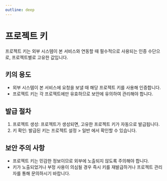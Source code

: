 ```yaml
---
outline: deep
---
```


# 프로젝트 키
프로젝트 키는 외부 시스템이 본 서비스와 연동할 때 필수적으로 사용되는 인증 수단으로, 프로젝트별로 고유한 값입니다.

## 키의 용도
- 외부 시스템이 본 서비스에 요청을 보낼 때 해당 프로젝트 키를 사용해 인증합니다.
- 프로젝트 키는 각 프로젝트에만 유효하므로 보안에 유의하여 관리해야 합니다.

## 발급 절차
1. 프로젝트 생성: 프로젝트가 생성되면, 고유한 프로젝트 키가 자동으로 발급됩니다.
2. 키 확인: 발급된 키는 프로젝트 설정 > 일반 에서 확인할 수 있습니다.

## 보안 주의 사항
- 프로젝트 키는 민감한 정보이므로 외부에 노출되지 않도록 주의해야 합니다.
- 키가 노출되었거나 부정 사용이 의심될 경우 즉시 키를 재발급하거나 프로젝트 관리자를 통해 문의하시기 바랍니다.
